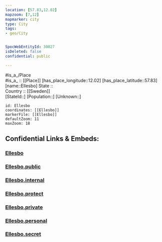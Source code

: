 ```yaml
---
location: [57.83,12.02] 
mapzoom: [7,12] 
mapmarker: city 
type: City
tags:
- geo/City


SpocWebEntityId: 30027
isDeleted: false
confidential: public

---
```

#is_a_/Place  
#is_a_ :: [[Place]] 
[has_place_longitude::12.02] 
[has_place_latitude::57.83] 
[name::Ellesbo] 
State ::  
Country :: [[Sweden]]  
[StateId::] 
[Population::] 
[Unknown::] 


```leaflet
id: Ellesbo
coordinates: [[Ellesbo]] 
markerFile: [[Ellesbo]] 
defaultZoom: 11 
maxZoom: 18
```


## Confidential Links & Embeds: 

### [Ellesbo](/_Standards/Earth/Continent/Europe/Europe~North/Sweden/Provinces~Sweden/Västra_Götaland/City/Ellesbo.md) 

### [Ellesbo.public](/_public/Earth/Continent/Europe/Europe~North/Sweden/Provinces~Sweden/Västra_Götaland/City/Ellesbo.public.md) 

### [Ellesbo.internal](/_internal/Earth/Continent/Europe/Europe~North/Sweden/Provinces~Sweden/Västra_Götaland/City/Ellesbo.internal.md) 

### [Ellesbo.protect](/_protect/Earth/Continent/Europe/Europe~North/Sweden/Provinces~Sweden/Västra_Götaland/City/Ellesbo.protect.md) 

### [Ellesbo.private](/_private/Earth/Continent/Europe/Europe~North/Sweden/Provinces~Sweden/Västra_Götaland/City/Ellesbo.private.md) 

### [Ellesbo.personal](/_personal/Earth/Continent/Europe/Europe~North/Sweden/Provinces~Sweden/Västra_Götaland/City/Ellesbo.personal.md) 

### [Ellesbo.secret](/_secret/Earth/Continent/Europe/Europe~North/Sweden/Provinces~Sweden/Västra_Götaland/City/Ellesbo.secret.md)

